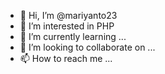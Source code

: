 - 👋 Hi, I’m @mariyanto23
- 👀 I’m interested in PHP
- 🌱 I’m currently learning ...
- 💞️ I’m looking to collaborate on ...
- 📫 How to reach me ...

<!---
mariyanto23/mariyanto23 is a ✨ special ✨ repository because its `README.md` (this file) appears on your GitHub profile.
You can click the Preview link to take a look at your changes.
--->
